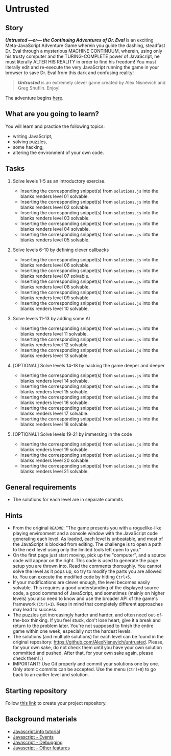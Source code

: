 # Untrusted

## Story

_**Untrusted —or— the Continuing Adventures of Dr. Eval**_ is an
exciting Meta-JavaScript Adventure Game wherein you guide the dashing,
steadfast Dr. Eval through a mysterious MACHINE CONTINUUM, wherein,
using only his trusty computer and the TURING-COMPLETE power of
JavaScript, he must literally ALTER HIS REALITY in order to find his
freedom! You must literally edit and re-execute the very JavaScript
running the game in your browser to save Dr. Eval from this dark and
confusing reality!

> _**Untrusted**_ is an extremely clever game created by Alex Nisnevich and
  Greg Shuflin. Enjoy!

The adventure begins [here](https://codecoolbase.github.io/javascript-workshop---untrusted/).

## What are you going to learn?

You will learn and practice the following topics:

- writing JavaScript,
- solving puzzles,
- some hacking,
- altering the environment of your own code.

## Tasks


1. Solve levels 1-5 as an introductory exercise.

    - Inserting the corresponding snippet(s) from `solutions.js` into the blanks renders level 01 solvable.
    - Inserting the corresponding snippet(s) from `solutions.js` into the blanks renders level 02 solvable.
    - Inserting the corresponding snippet(s) from `solutions.js` into the blanks renders level 03 solvable.
    - Inserting the corresponding snippet(s) from `solutions.js` into the blanks renders level 04 solvable.
    - Inserting the corresponding snippet(s) from `solutions.js` into the blanks renders level 05 solvable.

2. Solve levels 6-10 by defining clever callbacks

    - Inserting the corresponding snippet(s) from `solutions.js` into the blanks renders level 06 solvable.
    - Inserting the corresponding snippet(s) from `solutions.js` into the blanks renders level 07 solvable.
    - Inserting the corresponding snippet(s) from `solutions.js` into the blanks renders level 08 solvable.
    - Inserting the corresponding snippet(s) from `solutions.js` into the blanks renders level 09 solvable.
    - Inserting the corresponding snippet(s) from `solutions.js` into the blanks renders level 10 solvable.

3. Solve levels 11-13 by adding some AI

    - Inserting the corresponding snippet(s) from `solutions.js` into the blanks renders level 11 solvable.
    - Inserting the corresponding snippet(s) from `solutions.js` into the blanks renders level 12 solvable.
    - Inserting the corresponding snippet(s) from `solutions.js` into the blanks renders level 13 solvable.

4. [OPTIONAL] Solve levels 14-18 by hacking the game deeper and deeper

    - Inserting the corresponding snippet(s) from `solutions.js` into the blanks renders level 14 solvable.
    - Inserting the corresponding snippet(s) from `solutions.js` into the blanks renders level 15 solvable.
    - Inserting the corresponding snippet(s) from `solutions.js` into the blanks renders level 16 solvable.
    - Inserting the corresponding snippet(s) from `solutions.js` into the blanks renders level 17 solvable.
    - Inserting the corresponding snippet(s) from `solutions.js` into the blanks renders level 18 solvable.

5. [OPTIONAL] Solve levels 19-21 by immersing in the code

    - Inserting the corresponding snippet(s) from `solutions.js` into the blanks renders level 19 solvable.
    - Inserting the corresponding snippet(s) from `solutions.js` into the blanks renders level 20 solvable.
    - Inserting the corresponding snippet(s) from `solutions.js` into the blanks renders level 21 solvable.


## General requirements


 - The solutions for each level are in separate commits

## Hints

- From the original `README`: "The game presents you with a
  roguelike-like playing environment and a console window with the
  JavaScript code generating each level. As loaded, each level is
  unbeatable, and most of the JavaScript is blocked from editing. The
  challenge is to open a path to the next level using only the limited
  tools left open to you."
- On the first page just start moving, pick up the "computer", and a
  source code will appear on the right. This code is used to generate
  the page setup you are thrown into. Read the comments thoroughly. You
  cannot solve the level as it pops up, so try to modify the parts you
  are allowed to. You can execute the modified code by hitting `Ctrl+5`.
- If your modifications are clever enough, the level becomes easily
  solvable. This requires a good understanding of the displayed source
  code, a good command of JavaScript, and sometimes (mainly on higher
  levels) you also need to know and use the broader API of the game's
  framework (`Ctrl+1`). Keep in mind that completely different
  approaches may lead to success.
- The puzzles get increasingly harder and harder, and often need
  out-of-the-box thinking. If you feel stuck, don't lose heart, give it
  a break and return to the problem later. You're not supposed to finish
  the entire game within one week, especially not the hardest levels.
- The solutions (and multiple solutions) for each level can be found in
  the original repository: <https://github.com/AlexNisnevich/untrusted>.
  Please, for your own sake, do not check them until you have your own
  solution committed and pushed. After that, for your own sake again,
  please check them! :)
- IMPORTANT! Use Git properly and commit your solutions one by one. Only
  atomic commits can be accepted. Use the menu (`Ctrl+0`) to go back to
  an earlier level and solution.

## Starting repository

Follow [this link](https://journey.code.cool/v2/project/solo/blueprint/untrusted/javascript) to create your project repository.

## Background materials

- [Javascript.info tutorial](https://javascript.info/)
- [Javascript - Events](https://learn.code.cool/full-stack/#/../pages/javascript/javascript-events)
- [Javascript - Debugging](https://learn.code.cool/full-stack/#/../pages/javascript/javascript-debugging)
- [Javascript - Other features](https://learn.code.cool/full-stack/#/../pages/javascript/javascript-other-features)
